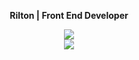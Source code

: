 
<div align="center">
  <p>
    <strong>Rilton | Front End Developer</strong>
  </p>
</div>

<p align="center">
  <a href="https://skillicons.dev">
    <img src="https://skillicons.dev/icons?i=react,styledcomponents,github,tailwind,sass,javascript,typescript,nextjs" />
  </br>
    <img src="https://skillicons.dev/icons?i=rails,nodejs,mysql" />
  </a>
</p>


